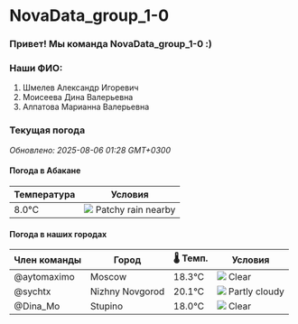 # NovaData_group_1-0
### Привет! Мы команда NovaData_group_1-0 :)

### Наши ФИО:
1. Шмелев Александр Игоревич
2. Моисеева Дина Валерьевна
3. Алпатова Марианна Валерьевна

### Текущая погода
<!-- WEATHER:START -->
_Обновлено: 2025-08-06 01:28 GMT+0300_

#### Погода в Абакане

| Температура | Условия |
|-------------|----------|
| 8.0°C     | ![](https://cdn.weatherapi.com/weather/64x64/day/176.png) Patchy rain nearby |

#### Погода в наших городах

| Член команды  | Город               | 🌡️ Темп.  | Условия          |
|---------------|---------------------|-----------|--------------------|
| @aytomaximo    | Moscow              |   18.3°C | ![](https://cdn.weatherapi.com/weather/64x64/night/113.png) Clear        |
| @sychtx        | Nizhny Novgorod     |   20.1°C | ![](https://cdn.weatherapi.com/weather/64x64/night/116.png) Partly cloudy |
| @Dina_Mo       | Stupino             |   18.0°C | ![](https://cdn.weatherapi.com/weather/64x64/night/113.png) Clear        |

<!-- WEATHER:END -->
